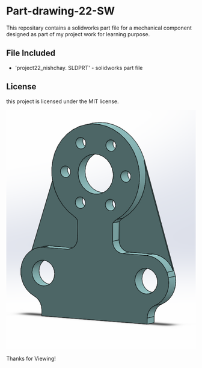 # Part-drawing-22-SW
This repositary contains a solidworks part file for a mechanical component designed as part of my project work for learning purpose.


## File Included
- 'project22_nishchay.  SLDPRT' -
solidworks part file
## License
this project is licensed under the MIT license.

![Part Drawing Preview](part22.png)

Thanks for Viewing!
